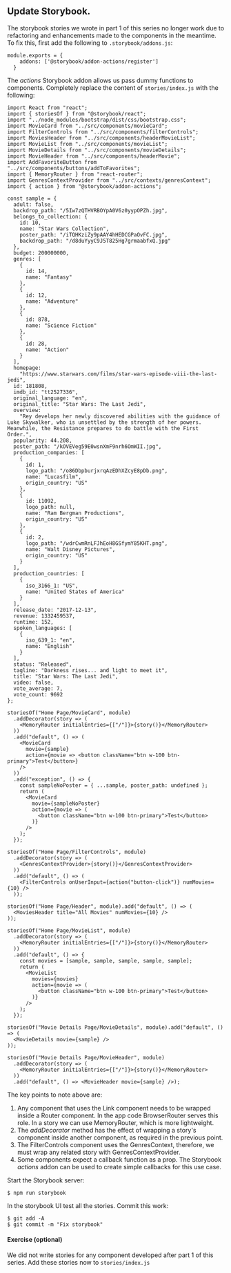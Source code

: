 ## Update Storybook.

The storybook stories we wrote in part 1 of this series no longer work due to refactoring and enhancements made to the components in the meantime. To fix this, first add the following to `.storybook/addons.js`:
~~~
module.exports = {
    addons: ['@storybook/addon-actions/register']
  }
~~~
The *actions* Storybook addon allows us pass dummy functions to components. Completely replace the content of `stories/index.js` with the following:
~~~
import React from "react";
import { storiesOf } from "@storybook/react";
import "../node_modules/bootstrap/dist/css/bootstrap.css";
import MovieCard from "../src/components/movieCard";
import FilterControls from "../src/components/filterControls";
import MoviesHeader from "../src/components/headerMovieList";
import MovieList from "../src/components/movieList";
import MovieDetails from "../src/components/movieDetails";
import MovieHeader from "../src/components/headerMovie";
import AddFavoriteButton from "../src/components/buttons/addToFavorites";
import { MemoryRouter } from "react-router";
import GenresContextProvider from "../src/contexts/genresContext";
import { action } from "@storybook/addon-actions";

const sample = {
  adult: false,
  backdrop_path: "/5Iw7zQTHVRBOYpA0V6z0yypOPZh.jpg",
  belongs_to_collection: {
    id: 10,
    name: "Star Wars Collection",
    poster_path: "/iTQHKziZy9pAAY4hHEDCGPaOvFC.jpg",
    backdrop_path: "/d8duYyyC9J5T825Hg7grmaabfxQ.jpg"
  },
  budget: 200000000,
  genres: [
    {
      id: 14,
      name: "Fantasy"
    },
    {
      id: 12,
      name: "Adventure"
    },
    {
      id: 878,
      name: "Science Fiction"
    },
    {
      id: 28,
      name: "Action"
    }
  ],
  homepage:
    "https://www.starwars.com/films/star-wars-episode-viii-the-last-jedi",
  id: 181808,
  imdb_id: "tt2527336",
  original_language: "en",
  original_title: "Star Wars: The Last Jedi",
  overview:
    "Rey develops her newly discovered abilities with the guidance of Luke Skywalker, who is unsettled by the strength of her powers. Meanwhile, the Resistance prepares to do battle with the First Order.",
  popularity: 44.208,
  poster_path: "/kOVEVeg59E0wsnXmF9nrh6OmWII.jpg",
  production_companies: [
    {
      id: 1,
      logo_path: "/o86DbpburjxrqAzEDhXZcyE8pDb.png",
      name: "Lucasfilm",
      origin_country: "US"
    },
    {
      id: 11092,
      logo_path: null,
      name: "Ram Bergman Productions",
      origin_country: "US"
    },
    {
      id: 2,
      logo_path: "/wdrCwmRnLFJhEoH8GSfymY85KHT.png",
      name: "Walt Disney Pictures",
      origin_country: "US"
    }
  ],
  production_countries: [
    {
      iso_3166_1: "US",
      name: "United States of America"
    }
  ],
  release_date: "2017-12-13",
  revenue: 1332459537,
  runtime: 152,
  spoken_languages: [
    {
      iso_639_1: "en",
      name: "English"
    }
  ],
  status: "Released",
  tagline: "Darkness rises... and light to meet it",
  title: "Star Wars: The Last Jedi",
  video: false,
  vote_average: 7,
  vote_count: 9692
};

storiesOf("Home Page/MovieCard", module)
  .addDecorator(story => (
    <MemoryRouter initialEntries={["/"]}>{story()}</MemoryRouter>
  ))
  .add("default", () => (
    <MovieCard
      movie={sample}
      action={movie => <button className="btn w-100 btn-primary">Test</button>}
    />
  ))
  .add("exception", () => {
    const sampleNoPoster = { ...sample, poster_path: undefined };
    return (
      <MovieCard
        movie={sampleNoPoster}
        action={movie => (
          <button className="btn w-100 btn-primary">Test</button>
        )}
      />
    );
  });

storiesOf("Home Page/FilterControls", module)
  .addDecorator(story => (
    <GenresContextProvider>{story()}</GenresContextProvider>
  ))
  .add("default", () => (
    <FilterControls onUserInput={action("button-click")} numMovies={10} />
  ));

storiesOf("Home Page/Header", module).add("default", () => (
  <MoviesHeader title="All Movies" numMovies={10} />
));

storiesOf("Home Page/MovieList", module)
  .addDecorator(story => (
    <MemoryRouter initialEntries={["/"]}>{story()}</MemoryRouter>
  ))
  .add("default", () => {
    const movies = [sample, sample, sample, sample, sample];
    return (
      <MovieList
        movies={movies}
        action={movie => (
          <button className="btn w-100 btn-primary">Test</button>
        )}
      />
    );
  });

storiesOf("Movie Details Page/MovieDetails", module).add("default", () => (
  <MovieDetails movie={sample} />
));

storiesOf("Movie Details Page/MovieHeader", module)
  .addDecorator(story => (
    <MemoryRouter initialEntries={["/"]}>{story()}</MemoryRouter>
  ))
  .add("default", () => <MovieHeader movie={sample} />);
~~~
The key points to note above are:

1. Any component that uses the Link component needs to be wrapped inside a Router component. In the app code BrowserRouter serves this role. In a story we can use MemoryRouter, which is more lightweight.
1. The *addDecorator* method has the effect of wrapping a story's component inside another component, as required in the previous point.
1. The FilterControls component uses the GenresContext, therefore, we must wrap any related story with GenresContextProvider.
1. Some components expect a callback function as a prop. The Storybook *actions* addon can be used to create simple callbacks for this use case.

Start the Storybook server:
~~~
$ npm run storybook
~~~

In the storybook UI test all the stories. 
Commit this work:
~~~
$ git add -A
$ git commit -m "Fix storybook"
~~~

#### Exercise (optional)
We did not write stories for any component developed after part 1 of this series. Add these stories now to `stories/index.js`